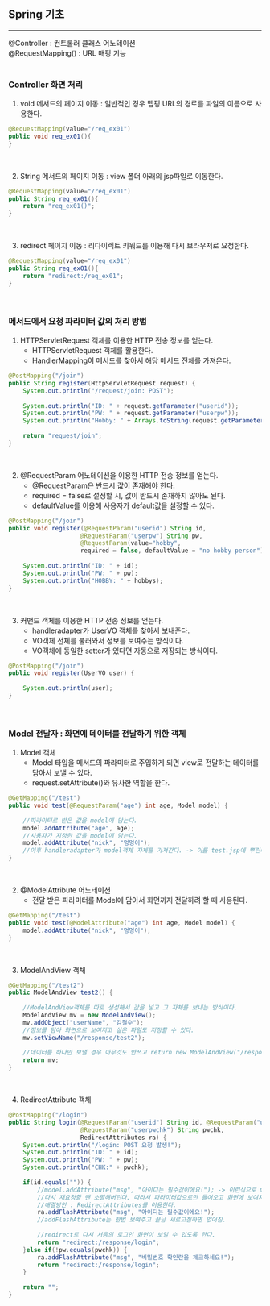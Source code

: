 ## __Spring 기초__
---
@Controller : 컨트롤러 클래스 어노테이션
<br>
@RequestMapping() : URL 매핑 기능
<br><br>

### __Controller 화면 처리__
1. void 메서드의 페이지 이동 : 일반적인 경우 맵핑 URL의 경로를 파일의 이름으로 사용한다.
```java
@RequestMapping(value="/req_ex01")
public void req_ex01(){
}
```
<br>

2. String 메서드의 페이지 이동 : view 폴더 아래의 jsp파일로 이동한다.
```java
@RequestMapping(value="/req_ex01")
public String req_ex01(){
    return "req_ex01()";
}
```
<br>

3. redirect 페이지 이동 : 리다이렉트 키워드를 이용해 다시 브라우저로 요청한다.
```java
@RequestMapping(value="/req_ex01")
public String req_ex01(){
    return "redirect:/req_ex01";
}
```
<br>

### __메서드에서 요청 파라미터 값의 처리 방법__
1. HTTPServletRequest 객체를 이용한 HTTP 전송 정보를 얻는다.
   - HTTPServletRequest 객체를 활용한다.
   - HandlerMapping이 메서드를 찾아서 해당 메서드 전체를 가져온다.
```java
@PostMapping("/join")
public String register(HttpServletRequest request) {
	System.out.println("/request/join: POST");
		
	System.out.println("ID: " + request.getParameter("userid"));
	System.out.println("PW: " + request.getParameter("userpw"));
	System.out.println("Hobby: " + Arrays.toString(request.getParameterValues("hobby")));
		
	return "request/join";
}
```
<br>

2. @RequestParam 어노테이션을 이용한 HTTP 전송 정보를 얻는다.
   - @RequestParam은 반드시 값이 존재해야 한다.
   - required = false로 설정할 시, 값이 반드시 존재하지 않아도 된다.
   - defaultValue를 이용해 사용자가 default값을 설정할 수 있다.

```java
@PostMapping("/join")
public void register(@RequestParam("userid") String id,
					@RequestParam("userpw") String pw,
					@RequestParam(value="hobby", 
                    required = false, defaultValue = "no hobby person") List<String> hobbys) {
		
	System.out.println("ID: " + id);
	System.out.println("PW: " + pw);
	System.out.println("HOBBY: " + hobbys);
}
```
<br>

3. 커맨드 객체를 이용한 HTTP 전송 정보를 얻는다.
   - handleradapter가 UserVO 객체를 찾아서 보내준다.
   - VO객체 전체를 불러와서 정보를 보여주는 방식이다.
   - VO객체에 동일한 setter가 있다면 자동으로 저장되는 방식이다.

```java
@PostMapping("/join")
public void register(UserVO user) {
		
	System.out.println(user);
}
```
<br>

### __Model 전달자 : 화면에 데이터를 전달하기 위한 객체__
1. Model 객체
   - Model 타입을 메서드의 파라미터로 주입하게 되면 view로 전달하는 데이터를 담아서 보낼 수 있다.
   - request.setAttribute()와 유사한 역할을 한다.

```java
@GetMapping("/test")
public void test(@RequestParam("age") int age, Model model) {
		
	//파라미터로 받은 값을 model에 담는다.
	model.addAttribute("age", age);
	//사용자가 지정한 값을 model에 담는다.
	model.addAttribute("nick", "멍멍이");
	//이후 handleradapter가 model객체 자체를 가져간다. -> 이를 test.jsp에 뿌린다.
}
```
<br>

2. @ModelAttribute 어노테이션
   - 전달 받은 파라미터를 Model에 담아서 화면까지 전달하려 할 때 사용된다.

```java
@GetMapping("/test")
public void test(@ModelAttribute("age") int age, Model model) {
	model.addAttribute("nick", "멍멍이");
}
```
<br>

3. ModelAndView 객체

```java
@GetMapping("/test2")
public ModelAndView test2() {
		
	//ModelAndView객체를 따로 생성해서 값을 넣고 그 자체를 보내는 방식이다.
	ModelAndView mv = new ModelAndView();
	mv.addObject("userName", "김철수");
	//정보를 담아 화면으로 보여지고 싶은 파일도 지정할 수 있다.
	mv.setViewName("/response/test2");
		
	//데이터를 하나만 보낼 경우 아무것도 안쓰고 return new ModelAndView("/response/test2","userName","홍길동");이런 식으로 입력할 수 있다.
	return mv;
}
```
<br>

4. RedirectAttribute 객체

```java
@PostMapping("/login")
public String login(@RequestParam("userid") String id, @RequestParam("userpw") String pw,
					@RequestParam("userpwchk") String pwchk,
					RedirectAttributes ra) {
	System.out.println("/login: POST 요청 발생!");
	System.out.println("ID: " + id);
	System.out.println("PW: " + pw);
	System.out.println("CHK:" + pwchk);
		
	if(id.equals("")) {
		//model.addAttribute("msg", "아이디는 필수값이에요!"); -> 이런식으로 model에 넣어 직접 보내버리면 요청에 대한 응답에서는 보여지지만
		//다시 재요청할 땐 소멸해버린다. 따라서 파라미터값으로만 들어오고 화면에 보여지는건 없음
		//해결방안 : RedirectAttributes를 이용한다.
		ra.addFlashAttribute("msg", "아이디는 필수값이에요!");
		//addFlashAttribute는 한번 보여주고 끝남 새로고침하면 없어짐.
			
		//redirect로 다시 처음의 로그인 화면이 보일 수 있도록 한다.
		return "redirect:/response/login";
	}else if(!pw.equals(pwchk)) {
		ra.addFlashAttribute("msg", "비밀번호 확인란을 체크하세요!");
		return "redirect:/response/login";
	}
		
	return "";	
}
```
